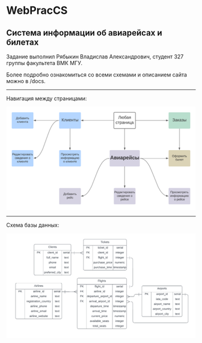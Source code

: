 # WebPracCS

## Система информации об авиарейсах и билетах

Задание выполнил Рябыкин Владислав Александрович, студент 327 группы факультета ВМК МГУ.

Более подробно ознакомиться со всеми схемами и описанием сайта можно в /docs.

-------------------------------
Навигация между страницами:

![Alt text](docs/navigation.png)

-------------------------------
Схема базы данных:

![Alt text](docs/database.png)
